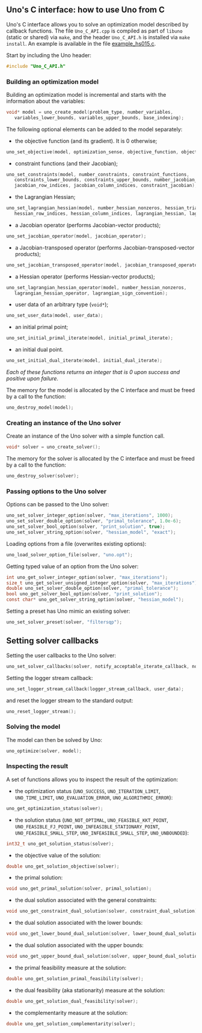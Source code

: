 ## Uno's C interface: how to use Uno from C

Uno's C interface allows you to solve an optimization model described by callback functions.
The file `Uno_C_API.cpp` is compiled as part of `libuno` (static or shared) via `make`, and the header `Uno_C_API.h` is installed via `make install`.
An example is available in the file [example_hs015.c](example/example_hs015.c).

Start by including the Uno header:

```c
#include "Uno_C_API.h"
```

### Building an optimization model

Building an optimization model is incremental and starts with the information about the variables:

```c
void* model = uno_create_model(problem_type, number_variables,
   variables_lower_bounds, variables_upper_bounds, base_indexing);
```

The following optional elements can be added to the model separately:
- the objective function (and its gradient). It is 0 otherwise;
```c
uno_set_objective(model, optimization_sense, objective_function, objective_gradient);
```
- constraint functions (and their Jacobian);
```c
uno_set_constraints(model, number_constraints, constraint_functions,
   constraints_lower_bounds, constraints_upper_bounds, number_jacobian_nonzeros,
   jacobian_row_indices, jacobian_column_indices, constraint_jacobian);
```
- the Lagrangian Hessian;
```c
uno_set_lagrangian_hessian(model, number_hessian_nonzeros, hessian_triangular_part, 
   hessian_row_indices, hessian_column_indices, lagrangian_hessian, lagrangian_sign_convention);
```
- a Jacobian operator (performs Jacobian-vector products);
```c
uno_set_jacobian_operator(model, jacobian_operator);
```
- a Jacobian-transposed operator (performs Jacobian-transposed-vector products);
```c
uno_set_jacobian_transposed_operator(model, jacobian_transposed_operator);
```
- a Hessian operator (performs Hessian-vector products);
```c
uno_set_lagrangian_hessian_operator(model, number_hessian_nonzeros,
   lagrangian_hessian_operator, lagrangian_sign_convention);
```
- user data of an arbitrary type (`void*`);
```c
uno_set_user_data(model, user_data);
```
- an initial primal point;
```c
uno_set_initial_primal_iterate(model, initial_primal_iterate);
```
- an initial dual point.
```c
uno_set_initial_dual_iterate(model, initial_dual_iterate);
```

*Each of these functions returns an integer that is 0 upon success and positive upon failure.*

The memory for the model is allocated by the C interface and must be freed by a call to the function:
```c
uno_destroy_model(model);
```

### Creating an instance of the Uno solver

Create an instance of the Uno solver with a simple function call.
```c
void* solver = uno_create_solver();
```

The memory for the solver is allocated by the C interface and must be freed by a call to the function:
```c
uno_destroy_solver(solver);
```

### Passing options to the Uno solver

Options can be passed to the Uno solver:
```c
uno_set_solver_integer_option(solver, "max_iterations", 1000);
uno_set_solver_double_option(solver, "primal_tolerance", 1.0e-6);
uno_set_solver_bool_option(solver, "print_solution", true);
uno_set_solver_string_option(solver, "hessian_model", "exact");
```

Loading options from a file (overwrites existing options):
```c
uno_load_solver_option_file(solver, "uno.opt");
```

Getting typed value of an option from the Uno solver:
```c
int uno_get_solver_integer_option(solver, "max_iterations");
size_t uno_get_solver_unsigned_integer_option(solver, "max_iterations");
double uno_set_solver_double_option(solver, "primal_tolerance");
bool uno_get_solver_bool_option(solver, "print_solution");
const char* uno_get_solver_string_option(solver, "hessian_model");
```

Setting a preset has Uno mimic an existing solver:
```c
uno_set_solver_preset(solver, "filtersqp");
```

## Setting solver callbacks

Setting the user callbacks to the Uno solver:
```c
uno_set_solver_callbacks(solver, notify_acceptable_iterate_callback, notify_new_primals_callback, notify_new_multipliers_callback, user_data);
```

Setting the logger stream callback:
```c
uno_set_logger_stream_callback(logger_stream_callback, user_data);
```

and reset the logger stream to the standard output:
```c
uno_reset_logger_stream();
```

### Solving the model

The model can then be solved by Uno:
```c
uno_optimize(solver, model);
```

### Inspecting the result

A set of functions allows you to inspect the result of the optimization:
- the optimization status (`UNO_SUCCESS`, `UNO_ITERATION_LIMIT`, `UNO_TIME_LIMIT`, `UNO_EVALUATION_ERROR`, `UNO_ALGORITHMIC_ERROR`):
```c
uno_get_optimization_status(solver);
```
- the solution status (`UNO_NOT_OPTIMAL`, `UNO_FEASIBLE_KKT_POINT`, `UNO_FEASIBLE_FJ_POINT`, `UNO_INFEASIBLE_STATIONARY_POINT`, `UNO_FEASIBLE_SMALL_STEP`, `UNO_INFEASIBLE_SMALL_STEP`, `UNO_UNBOUNDED`):
```c
int32_t uno_get_solution_status(solver);
```
- the objective value of the solution:
```c
double uno_get_solution_objective(solver);
```
- the primal solution:
```c
void uno_get_primal_solution(solver, primal_solution);
```
- the dual solution associated with the general constraints:
```c
void uno_get_constraint_dual_solution(solver, constraint_dual_solution);
```
- the dual solution associated with the lower bounds:
```c
void uno_get_lower_bound_dual_solution(solver, lower_bound_dual_solution);
```
- the dual solution associated with the upper bounds:
```c
void uno_get_upper_bound_dual_solution(solver, upper_bound_dual_solution);
```
- the primal feasibility measure at the solution:
```c
double uno_get_solution_primal_feasibility(solver);
```
- the dual feasibility (aka stationarity) measure at the solution:
```c
double uno_get_solution_dual_feasibility(solver);
```
- the complementarity measure at the solution:
```c
double uno_get_solution_complementarity(solver);
```